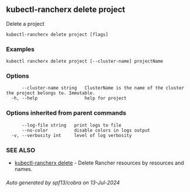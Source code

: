 ## kubectl-rancherx delete project

Delete a project

```
kubectl-rancherx delete project [flags]
```

### Examples

```
kubectl rancherx delete project [--cluster-name] projectName
```

### Options

```
      --cluster-name string   ClusterName is the name of the cluster the project belongs to. Immutable.
  -h, --help                  help for project
```

### Options inherited from parent commands

```
      --log-file string   print logs to file
      --no-color          disable colors in logs output
  -v, --verbosity int     level of log verbosity
```

### SEE ALSO

* [kubectl-rancherx delete](kubectl-rancherx_delete.md)	 - Delete Rancher resources by resources and names.

###### Auto generated by spf13/cobra on 13-Jul-2024
